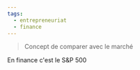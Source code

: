 ```yaml
---
tags:
  - entrepreneuriat
  - finance
---
```

> Concept de comparer avec le marché 

En finance c'est le S&P 500